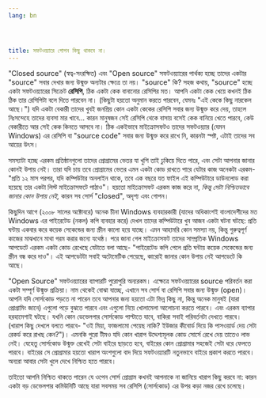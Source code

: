```yaml
---
lang: bn




title: সফটওয়্যারে গোপন কিছু থাকবে না।
---
```


"Closed source" (স্বত্ব-সংরক্ষিত) এবং "Open 
source" সফটওয়্যারের পার্থক্য হচ্ছে তাদের একটার "source" সবার দেখার জন্য উন্মুক্ত অন্যটার ক্ষেত্রে তা নয়। "source" কি? সহজ কথায়, "source" হচ্ছে একটা সফটওয়্যারের সিক্রেট <b>রেসিপি</b>, ঠিক একটা কেক বানানোর রেসিপির মত। আপনি একটা কেক খেয়ে কখনই ঠিক ঠিক তার রেসিপিটা বলে দিতে পারবেন না। (কিছুটা হয়তো অনুমান করতে পারবেন, যেমনঃ "এই কেকে কিছু নারকেল আছে।") যদি একটা বেকারী তাদের খুবই জনপ্রিয় কোন একটা কেকের রেসিপি সবার জন্য উন্মুক্ত করে দেয়, তাহলে নিঃসন্দেহে তাদের ব্যবসা মার খাবে...  কারন মানুষজন সেই রেসিপি থেকে বাসায় বসেই কেক বানিয়ে খেতে পারবে, কেউ বেকারীতে আর সেই কেক কিনতে আসবে না। ঠিক একইভাবে মাইক্রোসফটও তাদের সফটওয়্যার (যেমন Windows) এর রেসিপি বা "source code" সবার জন্য উন্মুক্ত করে রাখে নি, কারনটা স্পষ্ট, এটাই তাদের সব আয়ের উৎস।

সমস্যাটা হচ্ছে এরকম প্রতিষ্ঠানগুলো তাদের প্রোগ্রামের ভেতর যা খুশি তাই ঢুকিয়ে দিতে পারে, এবং সেটা আপনার জানার কোনই উপায় নেই। তারা যদি চায় তবে প্রোগ্রামের ভেতর এমন একটা কোড রাখতে পারে যেটার কাজ অনেকটা এরকম- "প্রতি ১২ মাস পরপর, যদি কম্পিউটার অনলাইন থাকে, তবে এক বছরে যত ফাইল এই কম্পিউটারে ডাউনলোড করা হয়েছে তার একটা লিস্ট মাইক্রোসফটে পাঠাও"। হয়তো মাইক্রোসফট এরকম কাজ করে না, <i>কিন্তু সেটা নিশ্চিতভাবে জানার কোন উপায় নেই,</i> কারন সব সোর্স "closed", অদৃশ্য এবং গোপন।

কিছুদিন আগে (২০০৮ সালের অক্টোবরে) অনেক চীনা Windows ব্যবহারকারী 
(যাদের অধিকাংশই বাংলাদেশীদের মত Windows এর পাইরেটেড (নকল) কপি ব্যবহার করে) দেখল তাদের কম্পিউটারে খুব আজব একটা ঘটনা ঘটছে: প্রতি ঘন্টায় একবার করে কয়েক সেকেন্ডের জন্য স্ক্রীন কালো হয়ে যাচ্ছে। এমন আহামরি কোন সমস্যা নয়, কিন্তু গুরুত্বপূর্ণ কাজের মাঝখানে মাথা গরম করার জন্যে যথেষ্ঠ। পরে জানা গেল মাইক্রোসফট তাদের সাম্প্রতিক Windows আপডেটে এরকম একটা কোড রেখেছে যেটাতে বলা আছে- "পাইরেটেড কপি পেলে প্রতি ঘন্টায় কয়েক সেকেন্ডের জন্য স্ক্রীন বন্ধ করে দাও"। এই আপডেটটা সবাই অটোমেটিক পেয়েছে, কারোই জানার কোন উপায় নেই আপডেটে কি আছে। 

"Open Source" সফটওয়্যারের ব্যাপারটি পুরোপুরি অন্যরকম। এক্ষেত্রে সফটওয়্যারের source পরিবর্তন করা একটা সম্পূর্ণ উন্মুক্ত প্রক্রিয়া। নাম থেকেই বোঝা যাচ্ছে, এখানে সব সোর্স বা রেসিপি সবার জন্য উন্মুক্ত (open)। আপনি যদি সোর্সকোড পড়তে না পারেন তবে আপনার জন্য হয়তো এটা ভিন্ন কিছু না, কিন্তু অনেক মানুষই (যারা প্রোগ্রামিং জানে) এগুলো পড়ে বুঝতে পারবে এবং এগুলো নিয়ে খোলামেলা আলোচনা করতে পারবে। এবং এরকম ব্যাপার হরহামেশাই ঘটছে। যখনি কোন ডেভেলপার সোর্সকোড পাল্টাতে যাবে, বাকিরা সবাই পরিবর্তনটা দেখতে পারবে। (খারাপ কিছু দেখলে বলতে পারবে- "ওই মিয়া, ফাজলামো পেয়েছ নাকি? ইউজার কীবোর্ড দিয়ে কি পাসওয়ার্ড দেয় সেটা রেকর্ড করে রাখছ কেন?")। এমনকি পুরো টীমও যদি কোন খারাপ উদ্দেশ্যমূলক কোড সোর্সে রেখে দেয় তাতেও লাভ নেই। যেহেতু সোর্সকোড উন্মুক্ত রেখেই সেটা বাইরে ছাড়তে হবে, বাইরের কোন প্রোগ্রামার সহজেই সেটা ধরে ফেলতে পারবে। বাইরের সে প্রোগ্রামার হয়তো খারাপ অংশগুলো বাদ দিয়ে সফটওয়্যারটি নতুনভাবে বাইরে প্রকাশ করতে পারবে। অন্যরা আবার সেটা খুলে দেখে নিশ্চিত হতে পারবে।

তাইতো আপনি নিশ্চিত থাকতে পারেন যে ওপেন সোর্স প্রোগ্রাম কখনই আপনাকে না জানিয়ে খারাপ কিছু করবে না: কারন একটা বড় ডেভেলপার কমিউনিটি আছে যারা সবসময় সব রেসিপি (সোর্সকোড) এর উপর কড়া নজর রেখে চলেছে।




